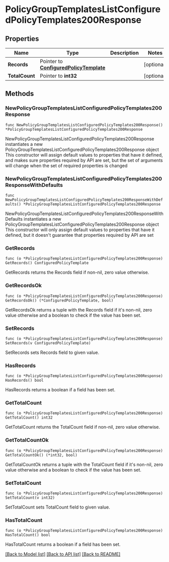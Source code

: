 # PolicyGroupTemplatesListConfiguredPolicyTemplates200Response

## Properties

Name | Type | Description | Notes
------------ | ------------- | ------------- | -------------
**Records** | Pointer to [**ConfiguredPolicyTemplate**](ConfiguredPolicyTemplate.md) |  | [optional] 
**TotalCount** | Pointer to **int32** |  | [optional] 

## Methods

### NewPolicyGroupTemplatesListConfiguredPolicyTemplates200Response

`func NewPolicyGroupTemplatesListConfiguredPolicyTemplates200Response() *PolicyGroupTemplatesListConfiguredPolicyTemplates200Response`

NewPolicyGroupTemplatesListConfiguredPolicyTemplates200Response instantiates a new PolicyGroupTemplatesListConfiguredPolicyTemplates200Response object
This constructor will assign default values to properties that have it defined,
and makes sure properties required by API are set, but the set of arguments
will change when the set of required properties is changed

### NewPolicyGroupTemplatesListConfiguredPolicyTemplates200ResponseWithDefaults

`func NewPolicyGroupTemplatesListConfiguredPolicyTemplates200ResponseWithDefaults() *PolicyGroupTemplatesListConfiguredPolicyTemplates200Response`

NewPolicyGroupTemplatesListConfiguredPolicyTemplates200ResponseWithDefaults instantiates a new PolicyGroupTemplatesListConfiguredPolicyTemplates200Response object
This constructor will only assign default values to properties that have it defined,
but it doesn't guarantee that properties required by API are set

### GetRecords

`func (o *PolicyGroupTemplatesListConfiguredPolicyTemplates200Response) GetRecords() ConfiguredPolicyTemplate`

GetRecords returns the Records field if non-nil, zero value otherwise.

### GetRecordsOk

`func (o *PolicyGroupTemplatesListConfiguredPolicyTemplates200Response) GetRecordsOk() (*ConfiguredPolicyTemplate, bool)`

GetRecordsOk returns a tuple with the Records field if it's non-nil, zero value otherwise
and a boolean to check if the value has been set.

### SetRecords

`func (o *PolicyGroupTemplatesListConfiguredPolicyTemplates200Response) SetRecords(v ConfiguredPolicyTemplate)`

SetRecords sets Records field to given value.

### HasRecords

`func (o *PolicyGroupTemplatesListConfiguredPolicyTemplates200Response) HasRecords() bool`

HasRecords returns a boolean if a field has been set.

### GetTotalCount

`func (o *PolicyGroupTemplatesListConfiguredPolicyTemplates200Response) GetTotalCount() int32`

GetTotalCount returns the TotalCount field if non-nil, zero value otherwise.

### GetTotalCountOk

`func (o *PolicyGroupTemplatesListConfiguredPolicyTemplates200Response) GetTotalCountOk() (*int32, bool)`

GetTotalCountOk returns a tuple with the TotalCount field if it's non-nil, zero value otherwise
and a boolean to check if the value has been set.

### SetTotalCount

`func (o *PolicyGroupTemplatesListConfiguredPolicyTemplates200Response) SetTotalCount(v int32)`

SetTotalCount sets TotalCount field to given value.

### HasTotalCount

`func (o *PolicyGroupTemplatesListConfiguredPolicyTemplates200Response) HasTotalCount() bool`

HasTotalCount returns a boolean if a field has been set.


[[Back to Model list]](../README.md#documentation-for-models) [[Back to API list]](../README.md#documentation-for-api-endpoints) [[Back to README]](../README.md)


